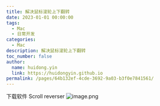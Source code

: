 ```yaml
---
title: 解决鼠标滚轮上下翻转
date: 2023-01-01 00:00:00
tags:
  - Mac
  - 日常开发
categories:
  - Mac
description: 解决鼠标滚轮上下翻转
toc_number: false
author:
  name: huidong.yin
  link: https://huidongyin.github.io
permalink: /pages/64b132ef-4cde-3692-9a03-b3f0e7841561/
---
```


下载软件 Scroll reverser
![image.png](/images/Mac/解决鼠标滚轮上下翻转/img.png)
